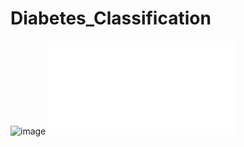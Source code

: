 # Diabetes_Classification
![image](https://user-images.githubusercontent.com/67843457/138601397-baaeacdc-c92c-4ba4-a132-14fba5dc979a.png)
![image](file:///C:/Users/lenovo/Downloads/Diabetes%20Classification.pdf)
